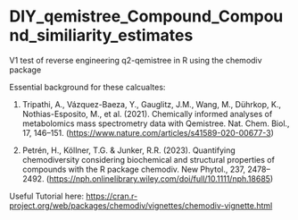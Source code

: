 # DIY_qemistree_Compound_Compound_similiarity_estimates
V1 test of reverse engineering q2-qemistree in R using the chemodiv package


Essential background for these calcualtes:

1) Tripathi, A., Vázquez-Baeza, Y., Gauglitz, J.M., Wang, M., Dührkop, K., Nothias-Esposito, M., et al. (2021). Chemically informed analyses of metabolomics mass spectrometry data with Qemistree. Nat. Chem. Biol., 17, 146–151. (https://www.nature.com/articles/s41589-020-00677-3)
  
2) Petrén, H., Köllner, T.G. & Junker, R.R. (2023). Quantifying chemodiversity considering biochemical and structural properties of compounds with the R package chemodiv. New Phytol., 237, 2478–2492.
   (https://nph.onlinelibrary.wiley.com/doi/full/10.1111/nph.18685)
   
Useful Tutorial here: https://cran.r-project.org/web/packages/chemodiv/vignettes/chemodiv-vignette.html
